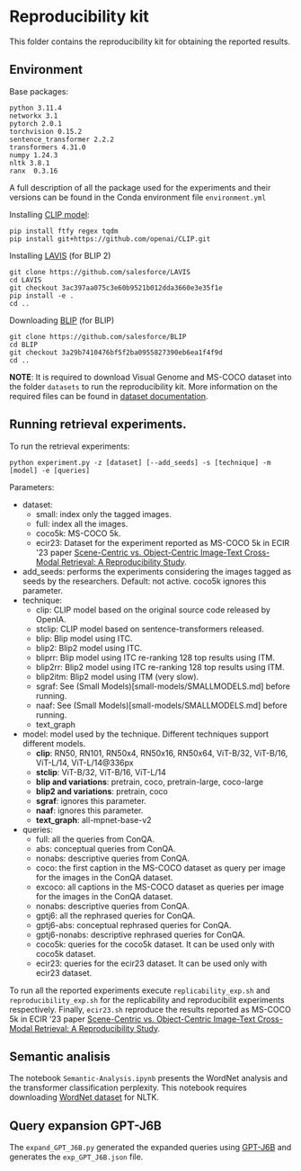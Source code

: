 # Reproducibility kit

This folder contains the reproducibility kit for obtaining the reported results.

## Environment 

Base packages:
```
python 3.11.4
networkx 3.1
pytorch 2.0.1
torchvision 0.15.2
sentence_transformer 2.2.2
transformers 4.31.0
numpy 1.24.3
nltk 3.8.1
ranx  0.3.16
```

A full description of all the package used for the experiments and their versions can be found in the Conda environment file `environment.yml`

Installing [CLIP model](https://github.com/openai/CLIP): 
```
pip install ftfy regex tqdm
pip install git+https://github.com/openai/CLIP.git
```

Installing [LAVIS](https://github.com/salesforce/LAVIS) (for BLIP 2)
```
git clone https://github.com/salesforce/LAVIS
cd LAVIS
git checkout 3ac397aa075c3e60b9521b012dda3660e3e35f1e
pip install -e .
cd ..
```

Downloading [BLIP](https://github.com/salesforce/BLIP) (for BLIP)
```
git clone https://github.com/salesforce/BLIP
cd BLIP 
git checkout 3a29b7410476bf5f2ba0955827390eb6ea1f4f9d
cd ..
```

**NOTE**: It is required to download Visual Genome and MS-COCO dataset into the folder `datasets` to run the reproducibility kit. More information on the required files can be found in [dataset documentation](datasets/FILES.md).

## Running retrieval experiments.

To run the retrieval experiments:

```
python experiment.py -z [dataset] [--add_seeds] -s [technique] -m [model] -e [queries]
```

Parameters:
* dataset:
  * small: index only the tagged images.
  * full: index all the images.
  * coco5k: MS-COCO 5k. 
  * ecir23: Dataset for the experiment reported as MS-COCO 5k in ECIR '23 paper [Scene-Centric vs. Object-Centric Image-Text Cross-Modal Retrieval: A Reproducibility Study](https://link.springer.com/chapter/10.1007/978-3-031-28241-6_5). 
* add_seeds: performs the experiments considering the images tagged as seeds by the researchers. Default: not active. coco5k ignores this parameter.
* technique:
  * clip: CLIP model based on the original source code released by OpenIA.
  * stclip: CLIP model based on sentence-transformers released.
  * blip: Blip model using ITC.
  * blip2: Blip2 model using ITC.
  * bliprr: Blip model using ITC re-ranking 128 top results using ITM.
  * blip2rr: Blip2 model using ITC re-ranking 128 top results using ITM.
  * blip2itm: Blip2 model using ITM (very slow).
  * sgraf: See (Small Models)[small-models/SMALLMODELS.md] before running.
  * naaf: See (Small Models)[small-models/SMALLMODELS.md] before running.
  * text_graph
* model: model used by the technique. Different techniques support different models.
  * **clip**: RN50, RN101, RN50x4, RN50x16, RN50x64, ViT-B/32, ViT-B/16, ViT-L/14, ViT-L/14@336px
  * **stclip**: ViT-B/32, ViT-B/16, ViT-L/14
  * **blip and variations**: pretrain, coco, pretrain-large, coco-large
  * **blip2 and variations**: pretrain, coco
  * **sgraf**: ignores this parameter.
  * **naaf**: ignores this parameter.
  * **text_graph**: all-mpnet-base-v2
* queries:
  * full: all the queries from ConQA.
  * abs: conceptual queries from ConQA.
  * nonabs: descriptive queries from ConQA.
  * coco: the first caption in the MS-COCO dataset as query per image for the images in the ConQA dataset.
  * excoco: all captions in the MS-COCO dataset as queries per image for the images in the ConQA dataset.
  * nonabs: descriptive queries from ConQA.
  * gptj6: all the rephrased queries for ConQA.
  * gptj6-abs: conceptual rephrased queries for ConQA.
  * gptj6-nonabs: descriptive rephrased queries for ConQA.
  * coco5k: queries for the coco5k dataset. It can be used only with coco5k dataset.
  * ecir23: queries for the ecir23 dataset. It can be used only with ecir23 dataset.

To run all the reported experiments execute `replicability_exp.sh` and `reproducibility_exp.sh` for the replicability and reproducibilit experiments respectively. Finally, `ecir23.sh` reproduce the results reported as MS-COCO 5k in ECIR '23 paper [Scene-Centric vs. Object-Centric Image-Text Cross-Modal Retrieval: A Reproducibility Study](https://link.springer.com/chapter/10.1007/978-3-031-28241-6_5).

## Semantic analisis

The notebook `Semantic-Analysis.ipynb` presents the WordNet analysis and the transformer classification perplexity. This notebook requires downloading [WordNet dataset](https://www.nltk.org/data.html) for NLTK.

## Query expansion GPT-J6B

The `expand_GPT_J6B.py` generated the expanded queries using [GPT-J6B](https://huggingface.co/EleutherAI/gpt-j-6b) and generates the `exp_GPT_J6B.json` file.



